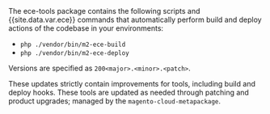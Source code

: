 <div markdown="1">
The ece-tools package contains the following scripts and {{site.data.var.ece}} commands that automatically perform build and deploy actions of the codebase in your environments:

-   `php ./vendor/bin/m2-ece-build`
-   `php ./vendor/bin/m2-ece-deploy`

Versions are specified as `200<major>.<minor>.<patch>`.

These updates strictly contain improvements for tools, including build and deploy hooks. These tools are updated as needed through patching and product upgrades; managed by the `magento-cloud-metapackage`.
</div>